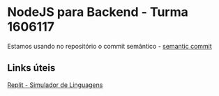 # NodeJS para Backend - Turma 1606117

Estamos usando no repositório o commit semântico - [semantic commit](https://www.conventionalcommits.org/en/v1.0.0/)

## Links úteis

[Replit - Simulador de Linguagens](https://replit.com)

